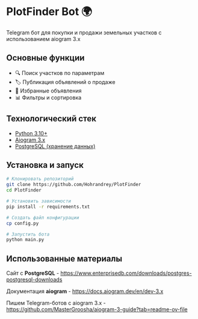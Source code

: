 # PlotFinder Bot 🌍

Telegram бот для покупки и продажи земельных участков с использованием aiogram 3.x

## Основные функции
- 🔍 Поиск участков по параметрам
- 🏷️ Публикация объявлений о продаже
- 📌 Избранные объявления
- 📊 Фильтры и сортировка

## Технологический стек
- [Python 3.10+](https://www.python.org/downloads)
- [Aiogram 3.x](https://docs.aiogram.dev/en/dev-3.x)
- [PostgreSQL (хранение данных)](https://www.enterprisedb.com/downloads/postgres-postgresql-downloads)

## Установка и запуск

```bash
# Клонировать репозиторий
git clone https://github.com/Hohrandrey/PlotFinder
cd PlotFinder

# Установить зависимости
pip install -r requirements.txt

# Создать файл конфигурации
cp config.py

# Запустить бота
python main.py
```

## Использованные материалы

Сайт с **PostgreSQL** - https://www.enterprisedb.com/downloads/postgres-postgresql-downloads

Документация **aiogram** - https://docs.aiogram.dev/en/dev-3.x

Пишем Telegram-ботов с aiogram 3.x - https://github.com/MasterGroosha/aiogram-3-guide?tab=readme-ov-file
